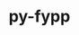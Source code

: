 ---
title: "py-fypp"
layout: cache
categories: [package, develop]
meta: {"compilers": ["gcc@=11.4.0", "gcc@=9.4.0"], "num_specs": 12, "num_specs_by_stack": {"e4s": 4, "e4s-neoverse-v2": 5, "e4s-neoverse_v1": 2, "e4s-power": 1, "root": 12}, "oss": ["ubuntu20.04", "ubuntu22.04"], "platforms": ["linux"], "stacks": ["e4s", "e4s-neoverse-v2", "e4s-neoverse_v1", "e4s-power", "root"], "targets": ["neoverse_v1", "neoverse_v2", "ppc64le", "x86_64_v3"], "versions": ["3.1"]}
spec_details: [{"compiler": "gcc@=11.4.0", "hash": "66buqrmffuuc3fwl2lhrjngi2wby2vow", "os": "ubuntu22.04", "platform": "linux", "size": "-", "stacks": ["e4s-neoverse-v2", "root"], "target": "neoverse_v2", "variants": ["build_system=python_pip"], "versions": ["3.1"]}, {"compiler": "gcc@=9.4.0", "hash": "7mkbcqrlmtsribn2oxt5ngzq4mgrqb7e", "os": "ubuntu20.04", "platform": "linux", "size": "-", "stacks": ["e4s-power", "root"], "target": "ppc64le", "variants": ["build_system=python_pip"], "versions": ["3.1"]}, {"compiler": "gcc@=11.4.0", "hash": "ammfsxhfyn56ugsiqzhbus2v57xdeov3", "os": "ubuntu22.04", "platform": "linux", "size": "-", "stacks": ["e4s", "root"], "target": "x86_64_v3", "variants": ["build_system=python_pip"], "versions": ["3.1"]}, {"compiler": "gcc@=11.4.0", "hash": "arcixaocraz4c76hokw3lhu4m7kfnze2", "os": "ubuntu22.04", "platform": "linux", "size": "-", "stacks": ["e4s-neoverse-v2", "root"], "target": "neoverse_v2", "variants": ["build_system=python_pip"], "versions": ["3.1"]}, {"compiler": "gcc@=11.4.0", "hash": "fxjddr2rtrlloiqcbsxliwvo7rbuvr2d", "os": "ubuntu22.04", "platform": "linux", "size": "-", "stacks": ["e4s-neoverse_v1", "root"], "target": "neoverse_v1", "variants": ["build_system=python_pip"], "versions": ["3.1"]}, {"compiler": "gcc@=11.4.0", "hash": "g7q4k7mkz2p32er57amqlfeea562domi", "os": "ubuntu22.04", "platform": "linux", "size": "-", "stacks": ["e4s-neoverse-v2", "root"], "target": "neoverse_v2", "variants": ["build_system=python_pip"], "versions": ["3.1"]}, {"compiler": "gcc@=11.4.0", "hash": "gzdbazvzgc6qsbqxjyccz4lgjllczbki", "os": "ubuntu22.04", "platform": "linux", "size": "-", "stacks": ["e4s-neoverse-v2", "root"], "target": "neoverse_v2", "variants": ["build_system=python_pip"], "versions": ["3.1"]}, {"compiler": "gcc@=11.4.0", "hash": "pa7utplcxhlzufzzoywohpyi6v6tbw76", "os": "ubuntu22.04", "platform": "linux", "size": "-", "stacks": ["e4s", "root"], "target": "x86_64_v3", "variants": ["build_system=python_pip"], "versions": ["3.1"]}, {"compiler": "gcc@=11.4.0", "hash": "qshsyvix5ojrq252vx53vbvzse7ssbvi", "os": "ubuntu22.04", "platform": "linux", "size": "-", "stacks": ["e4s-neoverse-v2", "root"], "target": "neoverse_v2", "variants": ["build_system=python_pip"], "versions": ["3.1"]}, {"compiler": "gcc@=11.4.0", "hash": "v65dzkl2txyalyyzfpippqiq33qlnwyb", "os": "ubuntu22.04", "platform": "linux", "size": "-", "stacks": ["e4s", "root"], "target": "x86_64_v3", "variants": ["build_system=python_pip"], "versions": ["3.1"]}, {"compiler": "gcc@=11.4.0", "hash": "x5n6kadjjpmsah2kyqiqmqihjngr3wlx", "os": "ubuntu22.04", "platform": "linux", "size": "-", "stacks": ["e4s-neoverse_v1", "root"], "target": "neoverse_v1", "variants": ["build_system=python_pip"], "versions": ["3.1"]}, {"compiler": "gcc@=11.4.0", "hash": "z7czeojyrjkk2wrqzo6f4b3b5f6jirht", "os": "ubuntu22.04", "platform": "linux", "size": "-", "stacks": ["e4s", "root"], "target": "x86_64_v3", "variants": ["build_system=python_pip"], "versions": ["3.1"]}]
---